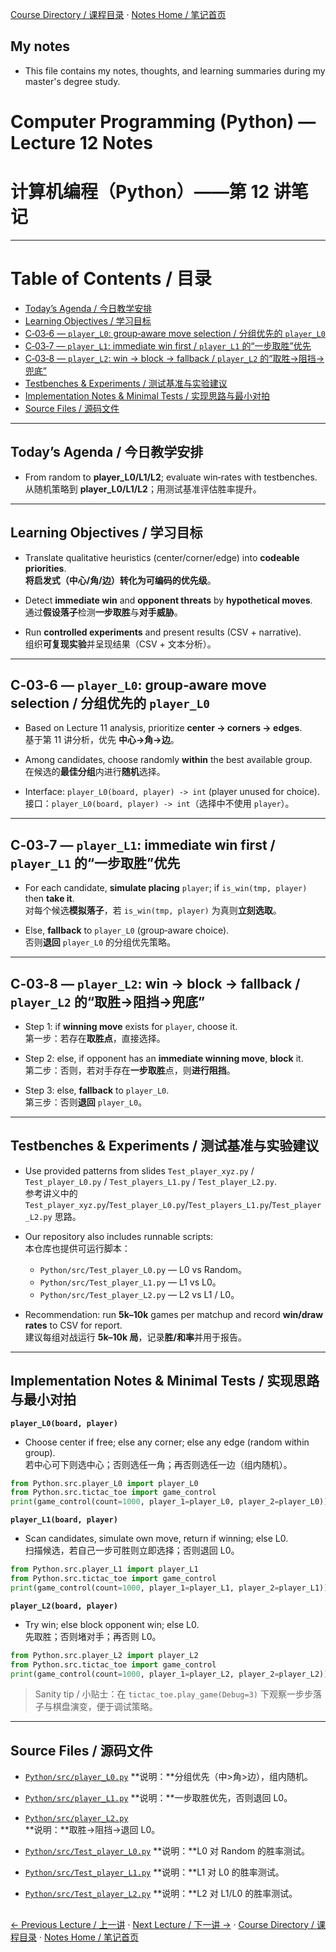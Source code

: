 [Course Directory / 课程目录](./README.md#toc) · [Notes Home / 笔记首页](./README.md)

## My notes
- This file contains my notes, thoughts, and learning summaries during my master's degree study.

# Computer Programming (Python) — Lecture 12 Notes 
# 计算机编程（Python）——第 12 讲笔记

---

# Table of Contents / 目录

- [Today’s Agenda / 今日教学安排](#todays-agenda--今日教学安排)
- [Learning Objectives / 学习目标](#learning-objectives--学习目标)
- [C‑03‑6 — `player_L0`: group‑aware move selection / 分组优先的 `player_L0`](#c03-6--player_l0-groupaware-move-selection--分组优先的-player_l0)
- [C‑03‑7 — `player_L1`: immediate win first / `player_L1` 的“一步取胜”优先](#c03-7--player_l1-immediate-win-first--player_l1-的一步取胜优先)
- [C‑03‑8 — `player_L2`: win → block → fallback / `player_L2` 的“取胜→阻挡→兜底”](#c03-8--player_l2-win--block--fallback--player_l2-的取胜→阻挡→兜底)
- [Testbenches & Experiments / 测试基准与实验建议](#testbenches--experiments--测试基准与实验建议)
- [Implementation Notes & Minimal Tests / 实现思路与最小对拍](#implementation-notes--minimal-tests--实现思路与最小对拍)
- [Source Files / 源码文件](#source-files--源码文件)

---

## Today’s Agenda / 今日教学安排

- From random to **player_L0/L1/L2**; evaluate win‑rates with testbenches.  
从随机策略到 **player_L0/L1/L2**；用测试基准评估胜率提升。

---

## Learning Objectives / 学习目标

- Translate qualitative heuristics (center/corner/edge) into **codeable priorities**.  
**将启发式（中心/角/边）**转化为可编码的**优先级**。

- Detect **immediate win** and **opponent threats** by **hypothetical moves**.  
通过**假设落子**检测**一步取胜**与**对手威胁**。

- Run **controlled experiments** and present results (CSV + narrative).  
组织**可复现实验**并呈现结果（CSV + 文本分析）。

---

## C‑03‑6 — `player_L0`: group‑aware move selection / 分组优先的 `player_L0`

- Based on Lecture 11 analysis, prioritize **center → corners → edges**.  
基于第 11 讲分析，优先 **中心→角→边**。

- Among candidates, choose randomly **within** the best available group.  
在候选的**最佳分组**内进行**随机**选择。

- Interface: `player_L0(board, player) -> int` (player unused for choice).  
接口：`player_L0(board, player) -> int`（选择中不使用 `player`）。

---

## C‑03‑7 — `player_L1`: immediate win first / `player_L1` 的“一步取胜”优先

- For each candidate, **simulate placing** `player`; if `is_win(tmp, player)` then **take it**.  
对每个候选**模拟落子**，若 `is_win(tmp, player)` 为真则**立刻选取**。

- Else, **fallback** to `player_L0` (group‑aware choice).  
否则**退回** `player_L0` 的分组优先策略。

---

## C‑03‑8 — `player_L2`: win → block → fallback / `player_L2` 的“取胜→阻挡→兜底”

- Step 1: if **winning move** exists for `player`, choose it.  
第一步：若存在**取胜点**，直接选择。

- Step 2: else, if opponent has an **immediate winning move**, **block** it.  
第二步：否则，若对手存在**一步取胜**点，则**进行阻挡**。

- Step 3: else, **fallback** to `player_L0`.  
第三步：否则**退回** `player_L0`。

---

## Testbenches & Experiments / 测试基准与实验建议

- Use provided patterns from slides `Test_player_xyz.py` / `Test_player_L0.py` / `Test_players_L1.py` / `Test_player_L2.py`.  
参考讲义中的 `Test_player_xyz.py`/`Test_player_L0.py`/`Test_players_L1.py`/`Test_player_L2.py` 思路。

- Our repository also includes runnable scripts:  
本仓库也提供可运行脚本：  
  - `Python/src/Test_player_L0.py` — L0 vs Random。  
  - `Python/src/Test_player_L1.py` — L1 vs L0。  
  - `Python/src/Test_player_L2.py` — L2 vs L1 / L0。

- Recommendation: run **5k–10k** games per matchup and record **win/draw rates** to CSV for report.  
建议每组对战运行 **5k–10k 局**，记录**胜/和率**并用于报告。

---

## Implementation Notes & Minimal Tests / 实现思路与最小对拍

**`player_L0(board, player)`**  
- Choose center if free; else any corner; else any edge (random within group).  
若中心可下则选中心；否则选任一角；再否则选任一边（组内随机）。

```python
from Python.src.player_L0 import player_L0
from Python.src.tictac_toe import game_control
print(game_control(count=1000, player_1=player_L0, player_2=player_L0))
```

**`player_L1(board, player)`**  
- Scan candidates, simulate own move, return if winning; else L0.  
扫描候选，若自己一步可胜则立即选择；否则退回 L0。

```python
from Python.src.player_L1 import player_L1
from Python.src.tictac_toe import game_control
print(game_control(count=1000, player_1=player_L1, player_2=player_L1))
```

**`player_L2(board, player)`**  
- Try win; else block opponent win; else L0.  
先取胜；否则堵对手；再否则 L0。

```python
from Python.src.player_L2 import player_L2
from Python.src.tictac_toe import game_control
print(game_control(count=1000, player_1=player_L2, player_2=player_L2))
```

> Sanity tip / 小贴士：在 `tictac_toe.play_game(Debug=3)` 下观察一步步落子与棋盘演变，便于调试策略。

---

## Source Files / 源码文件

- [`Python/src/player_L0.py`](./src/player_L0.py) 
**说明：**分组优先（中>角>边），组内随机。

- [`Python/src/player_L1.py`](./src/player_L1.py) 
**说明：**一步取胜优先，否则退回 L0。

- [`Python/src/player_L2.py`](./src/player_L2.py)  
**说明：**取胜→阻挡→退回 L0。

- [`Python/src/Test_player_L0.py`](./src/Test_player_L0.py) 
**说明：**L0 对 Random 的胜率测试。

- [`Python/src/Test_player_L1.py`](./src/Test_player_L1.py) 
**说明：**L1 对 L0 的胜率测试。

- [`Python/src/Test_player_L2.py`](./src/Test_player_L2.py) 
**说明：**L2 对 L1/L0 的胜率测试。

<h2></h2>

[← Previous Lecture / 上一讲](./lecture11.md) · [Next Lecture / 下一讲 →](./lecture13.md) · [Course Directory / 课程目录](./README.md#toc) · [Notes Home / 笔记首页](./README.md)
